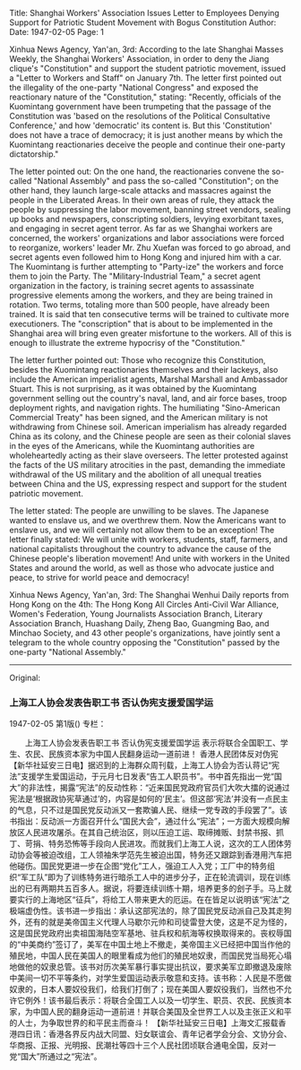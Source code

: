 Title: Shanghai Workers' Association Issues Letter to Employees Denying Support for Patriotic Student Movement with Bogus Constitution
Author:
Date: 1947-02-05
Page: 1

Xinhua News Agency, Yan'an, 3rd: According to the late Shanghai Masses Weekly, the Shanghai Workers' Association, in order to deny the Jiang clique's "Constitution" and support the student patriotic movement, issued a "Letter to Workers and Staff" on January 7th. The letter first pointed out the illegality of the one-party "National Congress" and exposed the reactionary nature of the "Constitution," stating: "Recently, officials of the Kuomintang government have been trumpeting that the passage of the Constitution was 'based on the resolutions of the Political Consultative Conference,' and how 'democratic' its content is. But this 'Constitution' does not have a trace of democracy; it is just another means by which the Kuomintang reactionaries deceive the people and continue their one-party dictatorship."

The letter pointed out: On the one hand, the reactionaries convene the so-called "National Assembly" and pass the so-called "Constitution"; on the other hand, they launch large-scale attacks and massacres against the people in the Liberated Areas. In their own areas of rule, they attack the people by suppressing the labor movement, banning street vendors, sealing up books and newspapers, conscripting soldiers, levying exorbitant taxes, and engaging in secret agent terror. As far as we Shanghai workers are concerned, the workers' organizations and labor associations were forced to reorganize, workers' leader Mr. Zhu Xuefan was forced to go abroad, and secret agents even followed him to Hong Kong and injured him with a car. The Kuomintang is further attempting to "Party-ize" the workers and force them to join the Party. The "Military-Industrial Team," a secret agent organization in the factory, is training secret agents to assassinate progressive elements among the workers, and they are being trained in rotation. Two terms, totaling more than 500 people, have already been trained. It is said that ten consecutive terms will be trained to cultivate more executioners. The "conscription" that is about to be implemented in the Shanghai area will bring even greater misfortune to the workers. All of this is enough to illustrate the extreme hypocrisy of the "Constitution."

The letter further pointed out: Those who recognize this Constitution, besides the Kuomintang reactionaries themselves and their lackeys, also include the American imperialist agents, Marshal Marshall and Ambassador Stuart. This is not surprising, as it was obtained by the Kuomintang government selling out the country's naval, land, and air force bases, troop deployment rights, and navigation rights. The humiliating "Sino-American Commercial Treaty" has been signed, and the American military is not withdrawing from Chinese soil. American imperialism has already regarded China as its colony, and the Chinese people are seen as their colonial slaves in the eyes of the Americans, while the Kuomintang authorities are wholeheartedly acting as their slave overseers. The letter protested against the facts of the US military atrocities in the past, demanding the immediate withdrawal of the US military and the abolition of all unequal treaties between China and the US, expressing respect and support for the student patriotic movement.

The letter stated: The people are unwilling to be slaves. The Japanese wanted to enslave us, and we overthrew them. Now the Americans want to enslave us, and we will certainly not allow them to be an exception! The letter finally stated: We will unite with workers, students, staff, farmers, and national capitalists throughout the country to advance the cause of the Chinese people's liberation movement! And unite with workers in the United States and around the world, as well as those who advocate justice and peace, to strive for world peace and democracy!

Xinhua News Agency, Yan'an, 3rd: The Shanghai Wenhui Daily reports from Hong Kong on the 4th: The Hong Kong All Circles Anti-Civil War Alliance, Women's Federation, Young Journalists Association Branch, Literary Association Branch, Huashang Daily, Zheng Bao, Guangming Bao, and Minchao Society, and 43 other people's organizations, have jointly sent a telegram to the whole country opposing the "Constitution" passed by the one-party "National Assembly."



<hr /> 

Original: 


### 上海工人协会发表告职工书  否认伪宪支援爱国学运

1947-02-05
第1版()
专栏：

　　上海工人协会发表告职工书
    否认伪宪支援爱国学运
    表示将联合全国职工、学生、农民、民族资本家为中国人民翻身运动一道前进！
    香港人民团体反对伪宪
    【新华社延安三日电】据迟到的上海群众周刊载，上海工人协会为否认蒋记“宪法”支援学生爱国运动，于元月七日发表“告工人职员书”。书中首先指出一党“国大”的非法性，揭露“宪法”的反动性称：“近来国民党政府官员们大吹大擂的说通过宪法是‘根据政协宪草通过’的，内容是如何的‘民主’。但这部‘宪法’并没有一点民主的气息，只不过是国民党反动派又一套欺骗人民、继续一党专政的手段罢了”。该书指出：反动派一方面召开什么“国民大会”，通过什么“宪法”；一方面大规模向解放区人民进攻屠杀。在其自己统治区，则以压迫工运、取缔摊贩、封禁书报、抓丁、苛捐、特务恐怖等手段向人民进攻。而就我们上海工人说，这次的工人团体劳动协会等被迫改组，工人领袖朱学范先生被迫出国，特务还又跟踪到香港用汽车把他碰伤。国民党更进一步在企图“党化”工人，强迫工人入党；工厂中的特务组织“军工队”即为了训练特务进行暗杀工人中的进步分子，正在轮流调训，现在训练出的已有两期共五百多人。据说，将要连续训练十期，培养更多的刽子手。马上就要实行的上海地区“征兵”，将给工人带来更大的厄运。在在皆足以说明该“宪法”之极端虚伪性。该书进一步指出：承认这部宪法的，除了国民党反动派自己及其走狗外，还有的就是美帝国主义代理人马歇尔元帅和司徒雷登大使，这是不足为怪的，这是国民党政府出卖祖国海陆空军基地、驻兵权和航海等权换取得来的。丧权辱国的“中美商约”签订了，美军在中国土地上不撤走，美帝国主义已经把中国当作他的殖民地，中国人民在美国人的眼里看成为他们的殖民地奴隶，而国民党当局死心塌地做他的奴隶总管。该书对历次美军暴行事实提出抗议，要求美军立即撤退及废除中美间一切不平等条约，对学生爱国运动表示敬意和支持。该书称：人民是不愿做奴隶的，日本人要奴役我们，给我们打倒了；现在美国人要奴役我们，当然也不允许它例外！该书最后表示：将联合全国工人以及一切学生、职员、农民、民族资本家，为中国人民的翻身运动一道前进！并联合美国及全世界工人以及主张正义和平的人士，为争取世界的和平民主而奋斗！
    【新华社延安三日电】上海文汇报载香港四日讯：香港各界反内战大同盟、妇女联谊会、青年记者学会分会、文协分会、华商报、正报、光明报、民潮社等四十三个人民社团顷联合通电全国，反对一党“国大”所通过之“宪法”。
